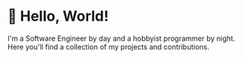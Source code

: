 # 👋 Hello, World!

I'm a Software Engineer by day and a hobbyist programmer by night. <br>
Here you'll find a collection of my projects and contributions.
